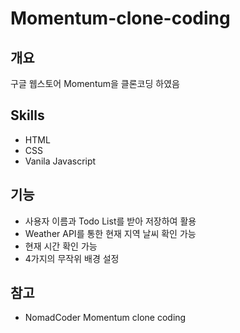 # Momentum-clone-coding
 
 ## 개요
 
 구글 웹스토어 Momentum을 클론코딩 하였음
 
 
 ## Skills
 - HTML
 - CSS
 - Vanila Javascript
 
 ## 기능
 - 사용자 이름과 Todo List를 받아 저장하여 활용
 - Weather API를 통한 현재 지역 날씨 확인 가능
 - 현재 시간 확인 가능
 - 4가지의 무작위 배경 설정
 
 ## 참고
 - NomadCoder Momentum clone coding
